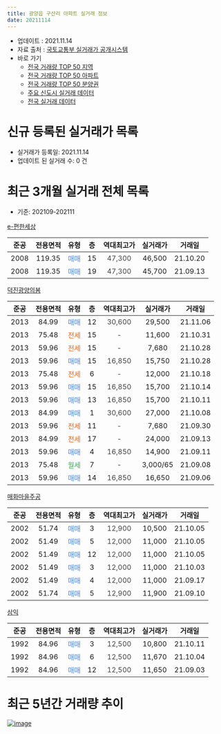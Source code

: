 ```yaml
---
title: 광양읍 구산리 아파트 실거래 정보
date: 20211114
---
```


* 업데이트 : 2021.11.14
* 자료 출처 : [국토교통부 실거래가 공개시스템](http://rt.molit.go.kr)
* 바로 가기
    * [전국 거래량 TOP 50 지역](https://apt-info.github.io/apt-trade-info/tr)
    * [전국 거래량 TOP 50 아파트](https://apt-info.github.io/apt-trade-info/ta)
    * [전국 거래량 TOP 50 분양권](https://apt-info.github.io/apt-trade-info/tb)
    * [주요 신도시 실거래 데이터](https://apt-info.github.io/apt-trade-info/newtown)
    * [전국 실거래 데이터](https://apt-info.github.io/apt-trade-info/all)



<script async src="https://pagead2.googlesyndication.com/pagead/js/adsbygoogle.js"></script>
<!-- 기본광고 -->
<ins class="adsbygoogle"
     style="display:block"
     data-ad-client="ca-pub-1142216861245946"
     data-ad-slot="4805727019"
     data-ad-format="auto"
     data-full-width-responsive="true"></ins>
<script>
     (adsbygoogle = window.adsbygoogle || []).push({});
</script>


# 신규 등록된 실거래가 목록

* 실거래가 등록일: 2021.11.14
* 업데이트 된 실거래 수: 0 건




<script async src="https://pagead2.googlesyndication.com/pagead/js/adsbygoogle.js"></script>
<!-- 기본광고 -->
<ins class="adsbygoogle"
     style="display:block"
     data-ad-client="ca-pub-1142216861245946"
     data-ad-slot="4805727019"
     data-ad-format="auto"
     data-full-width-responsive="true"></ins>
<script>
     (adsbygoogle = window.adsbygoogle || []).push({});
</script>


# 최근 3개월 실거래 전체 목록
* 기준: 202109-202111


[e-편한세상](https://search.naver.com/search.naver?query=e-%ED%8E%B8%ED%95%9C%EC%84%B8%EC%83%81)

|준공|전용면적|유형|층|역대최고가|실거래가|거래일|
|:---:|:---:|:---:|:---:|:---:|:---:|:---:|
|2008|119.35|<span style="color:#4285F3">매매</span>|15|<span style="color:#444444">47,300</span>|46,500|21.10.20|
|2008|119.35|<span style="color:#4285F3">매매</span>|19|<span style="color:#444444">47,300</span>|45,700|21.09.13|

[덕진광양의봄](https://search.naver.com/search.naver?query=%EB%8D%95%EC%A7%84%EA%B4%91%EC%96%91%EC%9D%98%EB%B4%84)

|준공|전용면적|유형|층|역대최고가|실거래가|거래일|
|:---:|:---:|:---:|:---:|:---:|:---:|:---:|
|2013|84.99|<span style="color:#4285F3">매매</span>|12|<span style="color:#444444">30,600</span>|29,500|21.11.06|
|2013|75.48|<span style="color:#FF5A00">전세</span>|15|<span style="color:#444444">-</span>|11,600|21.10.31|
|2013|59.96|<span style="color:#FF5A00">전세</span>|15|<span style="color:#444444">-</span>|7,680|21.10.28|
|2013|59.96|<span style="color:#4285F3">매매</span>|15|<span style="color:#444444">16,850</span>|15,750|21.10.28|
|2013|75.48|<span style="color:#FF5A00">전세</span>|6|<span style="color:#444444">-</span>|12,000|21.10.18|
|2013|59.96|<span style="color:#4285F3">매매</span>|15|<span style="color:#444444">16,850</span>|15,700|21.10.14|
|2013|59.96|<span style="color:#4285F3">매매</span>|13|<span style="color:#444444">16,850</span>|15,700|21.10.11|
|2013|84.99|<span style="color:#4285F3">매매</span>|1|<span style="color:#444444">30,600</span>|27,000|21.10.08|
|2013|59.96|<span style="color:#FF5A00">전세</span>|11|<span style="color:#444444">-</span>|7,680|21.09.30|
|2013|84.99|<span style="color:#FF5A00">전세</span>|17|<span style="color:#444444">-</span>|24,000|21.09.13|
|2013|59.96|<span style="color:#4285F3">매매</span>|4|<span style="color:#444444">16,850</span>|14,900|21.09.11|
|2013|75.48|<span style="color:#34A853">월세</span>|7|<span style="color:#444444">-</span>|3,000/65|21.09.08|
|2013|59.96|<span style="color:#4285F3">매매</span>|14|<span style="color:#444444">16,850</span>|16,650|21.09.06|

[매화마을주공](https://search.naver.com/search.naver?query=%EB%A7%A4%ED%99%94%EB%A7%88%EC%9D%84%EC%A3%BC%EA%B3%B5)

|준공|전용면적|유형|층|역대최고가|실거래가|거래일|
|:---:|:---:|:---:|:---:|:---:|:---:|:---:|
|2002|51.74|<span style="color:#4285F3">매매</span>|3|<span style="color:#444444">12,900</span>|10,500|21.10.05|
|2002|51.49|<span style="color:#4285F3">매매</span>|5|<span style="color:#444444">12,000</span>|11,000|21.10.05|
|2002|51.49|<span style="color:#4285F3">매매</span>|12|<span style="color:#444444">12,000</span>|11,000|21.10.05|
|2002|51.49|<span style="color:#4285F3">매매</span>|3|<span style="color:#444444">12,000</span>|11,000|21.10.03|
|2002|51.49|<span style="color:#4285F3">매매</span>|4|<span style="color:#444444">12,000</span>|11,000|21.09.17|
|2002|51.74|<span style="color:#4285F3">매매</span>|5|<span style="color:#444444">12,900</span>|11,900|21.09.10|

[삼익](https://search.naver.com/search.naver?query=%EC%82%BC%EC%9D%B5)

|준공|전용면적|유형|층|역대최고가|실거래가|거래일|
|:---:|:---:|:---:|:---:|:---:|:---:|:---:|
|1992|84.96|<span style="color:#4285F3">매매</span>|3|<span style="color:#444444">12,500</span>|10,800|21.10.11|
|1992|84.96|<span style="color:#4285F3">매매</span>|6|<span style="color:#444444">12,500</span>|11,670|21.10.04|
|1992|84.96|<span style="color:#4285F3">매매</span>|12|<span style="color:#444444">12,500</span>|11,650|21.09.03|



<script async src="https://pagead2.googlesyndication.com/pagead/js/adsbygoogle.js"></script>
<!-- 기본광고 -->
<ins class="adsbygoogle"
     style="display:block"
     data-ad-client="ca-pub-1142216861245946"
     data-ad-slot="4805727019"
     data-ad-format="auto"
     data-full-width-responsive="true"></ins>
<script>
     (adsbygoogle = window.adsbygoogle || []).push({});
</script>


# 최근 5년간 거래량 추이


<div style="width:100%;">
    <canvas id="deal_progress" height="200"></canvas>
</div>

<script>
new Chart(document.getElementById("deal_progress"), {
    type: 'line',
    data: {
        labels: ['16.01','16.02','16.03','16.04','16.05','16.06','16.07','16.08','16.09','16.10','16.11','16.12','17.01','17.02','17.03','17.04','17.05','17.06','17.07','17.08','17.09','17.10','17.11','17.12','18.01','18.02','18.03','18.04','18.05','18.06','18.07','18.08','18.09','18.10','18.11','18.12','19.01','19.02','19.03','19.04','19.05','19.06','19.07','19.08','19.09','19.10','19.11','19.12','20.01','20.02','20.03','20.04','20.05','20.06','20.07','20.08','20.09','20.10','20.11','20.12','21.01','21.02','21.03','21.04','21.05','21.06','21.07','21.08','21.09','21.10','21.11'],
        datasets: [{
            label: '매매/분양권',
            data: [5,5,5,2,7,7,4,4,7,5,6,7,6,8,10,8,6,9,7,6,6,4,5,6,8,5,3,6,10,3,6,3,3,7,6,5,74,10,125,12,36,23,11,7,11,19,12,6,3,14,10,10,18,15,9,11,11,12,14,12,4,5,16,12,8,13,7,3,6,11,1],
            borderColor: "rgba(66, 133, 243, 1)",
            backgroundColor: "rgba(66, 133, 243, 0.05)",
            borderWidth: 1,
            pointRadius: 0,
            fill: false,
            lineTension: 0
        },{
            label: '전/월세',
            data: [1,3,6,2,4,12,4,6,4,5,6,5,2,4,6,12,10,7,6,10,1,2,1,2,0,5,2,2,1,0,1,0,1,1,113,2,5,8,6,5,4,8,5,5,0,24,16,6,6,2,2,2,5,0,2,0,0,1,2,0,0,2,2,1,1,2,0,1,3,3,0],
            borderColor: "rgba(255, 90, 0, 1)",
            backgroundColor: "rgba(255, 90, 0, 0.05)",
            borderWidth: 1,
            pointRadius: 0,
            fill: false,
            lineTension: 0
        },{
            label: '합계',
            data: [6,8,11,4,11,19,8,10,11,10,12,12,8,12,16,20,16,16,13,16,7,6,6,8,8,10,5,8,11,3,7,3,4,8,119,7,79,18,131,17,40,31,16,12,11,43,28,12,9,16,12,12,23,15,11,11,11,13,16,12,4,7,18,13,9,15,7,4,9,14,1],
            borderColor: "rgba(0, 0, 0, 1)",
            backgroundColor: "rgba(0, 0, 0, 0.03)",
            borderWidth: 0.1,
            pointRadius: 0,
            fill: true,
            lineTension: 0
        }
        ]
    },
    options: {
        responsive: true,
        title: {
            display: false
        },
        tooltips: {
            mode: 'index',
            intersect: false
        },
        hover: {
            mode: 'nearest',
            intersect: true
        },
        scales: {
            xAxes: [{
                display: true,
                scaleLabel: {
                    display: true,
                    labelString: '년/월'
                }
            }],
            yAxes: [{
                display: true,
                ticks: {
                    suggestedMin: 0,
                },
                scaleLabel: {
                    display: true,
                    labelString: '실거래 수'
                }
            }]
        }
    }
});

</script>


[![image](https://apt-info.github.io/images/2020-01-03-apt-trade-info/1024x500.png)](https://play.google.com/store/apps/details?id=com.aptinfo.apttradeinfo)

